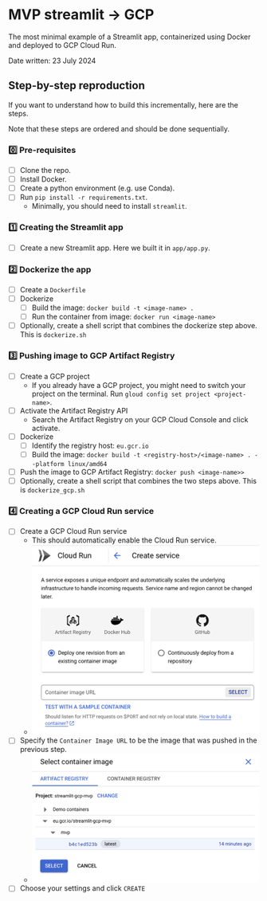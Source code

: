 # MVP streamlit -> GCP

The most minimal example of a Streamlit app, containerized using Docker and deployed to GCP Cloud Run.

Date written: 23 July 2024

## Step-by-step reproduction

If you want to understand how to build this incrementally, here are the steps.

Note that these steps are ordered and should be done sequentially.

### 0️⃣ Pre-requisites

- [ ] Clone the repo.
- [ ] Install Docker.
- [ ] Create a python environment (e.g. use Conda).
- [ ] Run `pip install -r requirements.txt`.
  - Minimally, you should need to install `streamlit`.

### 1️⃣ Creating the Streamlit app

- [ ] Create a new Streamlit app. Here we built it in `app/app.py`.

### 2️⃣ Dockerize the app

- [ ] Create a `Dockerfile`
- [ ] Dockerize
  - [ ] Build the image: `docker build -t <image-name> .`
  - [ ] Run the container from image: `docker run <image-name>`
- [ ] Optionally, create a shell script that combines the dockerize step above. This is `dockerize.sh`

### 3️⃣ Pushing image to GCP Artifact Registry

- [ ] Create a GCP project
   - If you already have a GCP project, you might need to switch your project on the terminal. Run `gloud config set project <project-name>`.
- [ ] Activate the Artifact Registry API
   - Search the Artifact Registry on your GCP Cloud Console and click activate.
 - [ ] Dockerize
   - [ ] Identify the registry host: `eu.gcr.io`
   - [ ] Build the image: `docker build -t <registry-host>/<image-name> . --platform linux/amd64`
- [ ] Push the image to GCP Artifact Registry: `docker push <image-name>>`
- [ ] Optionally, create a shell script that combines the two steps above. This is `dockerize_gcp.sh`

### 4️⃣ Creating a GCP Cloud Run service

- [ ] Create a GCP Cloud Run service
  - This should automatically enable the Cloud Run service.
  - ![create-service](./docs/cloud-run-create-service.png)
- [ ] Specify the `Container Image URL` to be the image that was pushed in the previous step.
  - ![choose-container-image](./docs/cloud-run-choose-container-image.png)  
- [ ] Choose your settings and click `CREATE`
